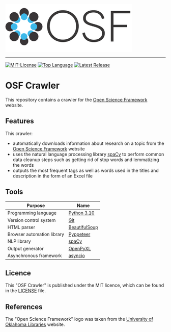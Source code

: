 <img src=resources/osf_logo.png alt="OSF Crawler Logo" width="399" height="150">

--------------------------------------------------------------------------------
[![MIT-License](https://img.shields.io/github/license/johanneshagspiel/osf-crawler)](LICENSE)
[![Top Language](https://img.shields.io/github/languages/top/johanneshagspiel/osf-crawler)](https://github.com/johanneshagspiel/osf-crawler)
[![Latest Release](https://img.shields.io/github/v/release/johanneshagspiel/osf-crawler)](https://github.com/johanneshagspiel/osf-crawler/releases/)

# OSF Crawler

This repository contains a crawler for the [Open Science Framework](https://osf.io/) website.

## Features

This crawler:
- automatically downloads information about research on a topic from the [Open Science Framework](https://osf.io/) website
- uses the natural language processing library [spaCy](https://spacy.io/) to perform common data cleanup steps such as getting rid of stop words and lemmatizing the words
- outputs the most frequent tags as well as words used in the titles and description in the form of an Excel file 

## Tools

| Purpose                    | Name                                                                    |
|----------------------------|-------------------------------------------------------------------------|
| Programming language       | [Python 3.10](https://www.python.org/)                                  |
| Version control system     | [Git](https://git-scm.com/)                                             |
| HTML parser                | [BeautifulSoup](https://www.crummy.com/software/BeautifulSoup/bs4/doc/) |
| Browser automation library | [Pyppeteer](https://miyakogi.github.io/pyppeteer/)                      |
| NLP library                | [spaCy](https://spacy.io/)                                              |
| Output generator           | [OpenPyXL](https://openpyxl.readthedocs.io/en/stable/)                  |
| Asynchronous framework    | [asyncio](https://docs.python.org/3/library/asyncio.html)                  |

## Licence

This "OSF Crawler" is published under the MIT licence, which can be found in the [LICENSE](LICENSE) file.

## References

The "Open Science Framework" logo was taken from the [University of Oklahoma Libraries](https://libraries.ou.edu/sites/default/files/osf_black.png) website.
